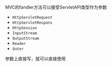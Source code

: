 MVC的fandler方法可以接受ServletAPI类型作为参数
- `HttpServletRequest`
- `HttpServletRespons`
- `HttpSession`
- `InputStream`
- `OutputStream`
- `Reader`
- `Outer`

参数上直接写，就可以直接使用


<!-- ## @SessionAttribute

@SessionAttribute只能放在类上

它有两个属性 value  type

@SessionAttributes(value= {"gender"},types= {String.class}) -->